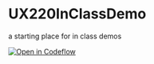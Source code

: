 # UX220InClassDemo
a starting place for in class demos

[![Open in Codeflow](https://developer.stackblitz.com/img/open_in_codeflow.svg)](https:///pr.new/rhildred/UX220InClassDemo)

